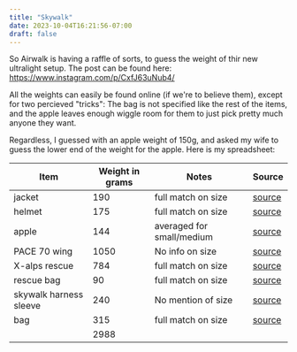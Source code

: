 ```yaml
---
title: "Skywalk"
date: 2023-10-04T16:21:56-07:00
draft: false
---
```


So Airwalk is having a raffle of sorts, to guess the weight of thir new ultralight setup. 
The post can be found here: https://www.instagram.com/p/CxfJ63uNub4/

All the weights can easily be found online (if we're to believe them), except for two percieved "tricks": The bag is not specified like the rest of the items, and the apple leaves enough wiggle room for them to just pick pretty much anyone they want.

Regardless, I guessed with an apple weight of 150g, and asked my wife to guess the lower end of the weight for the apple. Here is my spreadsheet:

| Item                 | Weight in grams | Notes               | Source                                                                                   |
|----------------------|-----------------|---------------------|------------------------------------------------------------------------------------------|
| jacket               | 190             | full match on size  | [source](https://www.salewa.com/en-gb/pedroc-2-5l-powertex-light-jacket-men-00-0000028564)   |
| helmet               | 175             | full match on size  | [source](https://www.salewa.com/en-us/piuma-3-0-helmet-00-0000002244?c=1516676&number=00-0000002244_0000000003) |
| apple                | 144             | averaged for small/medium | [source](https://weighschool.com/granny-smith-apple-weigh/) |
| PACE 70 wing         | 1050            | No info on size    | [source](https://skywalk.info/2023/09/21/pace-package-preview/)                             |
| X-alps rescue        | 784             | full match on size  | [source](https://skywalk.info/project/tapa-x-alps/)                                       |
| rescue bag           | 90              | full match on size  | [source](https://skywalk.info/project/drop/)                                              |
| skywalk harness sleeve | 240           | No mention of size  | [source](https://skywalk.info/2023/09/21/pace-package-preview/)                             |
| bag                  | 315             | full match on size  | [source](https://skywalk.info/2023/09/21/pace-package-preview/)                             |
|                      | 2988            |                     |                                                                                          |

